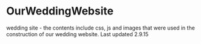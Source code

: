 # OurWeddingWebsite
wedding site - the contents include css, js and images that were used in the construction of our wedding website. 
Last updated 2.9.15 